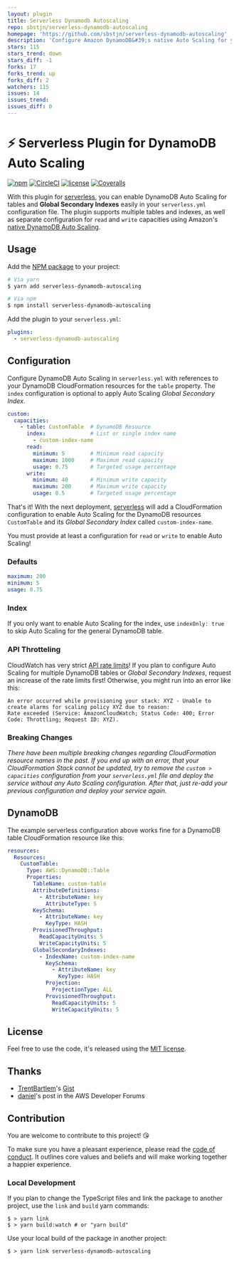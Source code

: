 ```yaml
---
layout: plugin
title: Serverless Dynamodb Autoscaling
repo: sbstjn/serverless-dynamodb-autoscaling
homepage: 'https://github.com/sbstjn/serverless-dynamodb-autoscaling'
description: 'Configure Amazon DynamoDB&#39;s native Auto Scaling for your table capacities.'
stars: 115
stars_trend: down
stars_diff: -1
forks: 17
forks_trend: up
forks_diff: 2
watchers: 115
issues: 14
issues_trend: 
issues_diff: 0
---
```



# ⚡️ Serverless Plugin for DynamoDB Auto Scaling

[![npm](https://img.shields.io/npm/v/serverless-dynamodb-autoscaling.svg)](https://www.npmjs.com/package/serverless-dynamodb-autoscaling)
[![CircleCI](https://img.shields.io/circleci/project/github/sbstjn/serverless-dynamodb-autoscaling/master.svg)](https://circleci.com/gh/sbstjn/serverless-dynamodb-autoscaling)
[![license](https://img.shields.io/github/license/sbstjn/serverless-dynamodb-autoscaling.svg)](https://github.com/sbstjn/serverless-dynamodb-autoscaling/blob/master/LICENSE.md)
[![Coveralls](https://img.shields.io/coveralls/sbstjn/serverless-dynamodb-autoscaling.svg)](https://coveralls.io/github/sbstjn/serverless-dynamodb-autoscaling)

With this plugin for [serverless](https://serverless.com), you can enable DynamoDB Auto Scaling for tables and **Global Secondary Indexes** easily in your `serverless.yml` configuration file. The plugin supports multiple tables and indexes, as well as separate configuration for `read` and `write` capacities using Amazon's [native DynamoDB Auto Scaling](https://aws.amazon.com/blogs/aws/new-auto-scaling-for-amazon-dynamodb/).

## Usage

Add the [NPM package](https://www.npmjs.com/package/serverless-dynamodb-autoscaling) to your project:

```bash
# Via yarn
$ yarn add serverless-dynamodb-autoscaling

# Via npm
$ npm install serverless-dynamodb-autoscaling
```

Add the plugin to your `serverless.yml`:

```yaml
plugins:
  - serverless-dynamodb-autoscaling
```

## Configuration

Configure DynamoDB Auto Scaling in `serverless.yml` with references to your DynamoDB CloudFormation resources for the `table` property. The `index` configuration is optional to apply Auto Scaling *Global Secondary Index*.

```yaml
custom:
  capacities:
    - table: CustomTable  # DynamoDB Resource
      index:              # List or single index name
        - custom-index-name
      read:
        minimum: 5        # Minimum read capacity
        maximum: 1000     # Maximum read capacity
        usage: 0.75       # Targeted usage percentage
      write:
        minimum: 40       # Minimum write capacity
        maximum: 200      # Maximum write capacity
        usage: 0.5        # Targeted usage percentage
```

That's it! With the next deployment, [serverless](https://serverless.com) will add a CloudFormation configuration to enable Auto Scaling for the DynamoDB resources `CustomTable` and its *Global Secondary Index* called `custom-index-name`. 

You must provide at least a configuration for `read` or `write` to enable Auto Scaling!

### Defaults

```yaml
maximum: 200
minimum: 5
usage: 0.75
```

### Index

If you only want to enable Auto Scaling for the index, use `indexOnly: true` to skip Auto Scaling for the general DynamoDB table.

### API Throtteling

CloudWatch has very strict [API rate limits](http://docs.aws.amazon.com/AmazonCloudWatch/latest/monitoring/cloudwatch_limits.html)! If you plan to configure Auto Scaling for multiple DynamoDB tables or *Global Secondary Indexes*, request an increase of the rate limits first! Otherwise, you might run into an error like this:

```
An error occurred while provisioning your stack: XYZ - Unable to create alarms for scaling policy XYZ due to reason: 
Rate exceeded (Service: AmazonCloudWatch; Status Code: 400; Error Code: Throttling; Request ID: XYZ).
```

### Breaking Changes

*There have been multiple breaking changes regarding CloudFormation resource names in the past. If you end up with an error, that your CloudFormation Stack cannot be updated, try to remove the `custom > capacities` configuration from your `serverless.yml` file and deploy the service without any Auto Scaling configuration. After that, just re-add your previous configuration and deploy your service again.*

## DynamoDB

The example serverless configuration above works fine for a DynamoDB table CloudFormation resource like this:

```yaml
resources:
  Resources:
    CustomTable:
      Type: AWS::DynamoDB::Table
      Properties:
        TableName: custom-table
        AttributeDefinitions:
          - AttributeName: key
            AttributeType: S
        KeySchema:
          - AttributeName: key
            KeyType: HASH
        ProvisionedThroughput:
          ReadCapacityUnits: 5
          WriteCapacityUnits: 5
        GlobalSecondaryIndexes:
          - IndexName: custom-index-name
            KeySchema:
              - AttributeName: key
                KeyType: HASH
            Projection:
              ProjectionType: ALL
            ProvisionedThroughput:
              ReadCapacityUnits: 5
              WriteCapacityUnits: 5
```

## License

Feel free to use the code, it's released using the [MIT license](LICENSE.md).

## Thanks

- [TrentBartlem](https://github.com/TrentBartlem)'s [Gist](https://gist.github.com/TrentBartlem/292be37d496361d551fff6659d87fb0e) 
- [daniel](https://forums.aws.amazon.com/message.jspa?messageID=789667#jive-message-792127)'s post in the AWS Developer Forums

## Contribution

You are welcome to contribute to this project! 😘 

To make sure you have a pleasant experience, please read the [code of conduct](CODE_OF_CONDUCT.md). It outlines core values and beliefs and will make working together a happier experience.

### Local Development

If you plan to change the TypeScript files and link the package to another project, use the `link` and `build` yarn commands:

```
$ > yarn link
$ > yarn build:watch # or "yarn build"
```

Use your local build of the package in another project:

```
$ > yarn link serverless-dynamodb-autoscaling
```
